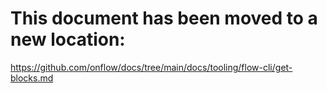 # This document has been moved to a new location:

https://github.com/onflow/docs/tree/main/docs/tooling/flow-cli/get-blocks.md
